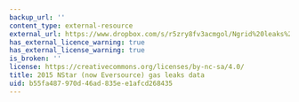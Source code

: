 ```yaml
---
backup_url: ''
content_type: external-resource
external_url: https://www.dropbox.com/s/r5zry8fv3acmgol/Ngrid%20leaks%202015%20repaired%20and%20unrepaired%20-%20All.csv?dl=0
has_external_licence_warning: true
has_external_license_warning: true
is_broken: ''
license: https://creativecommons.org/licenses/by-nc-sa/4.0/
title: 2015 NStar (now Eversource) gas leaks data
uid: b55fa487-970d-46ad-835e-e1afcd268435
---
```

